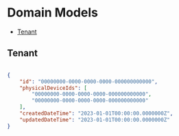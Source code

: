 # Domain Models


- [Tenant](#tenant)


## Tenant

```csharp

```

```json
{
    "id": "00000000-0000-0000-0000-000000000000",
    "physicalDeviceIds": [
        "00000000-0000-0000-0000-000000000000",
        "00000000-0000-0000-0000-000000000000"
    ],
    "createdDateTime": "2023-01-01T00:00:00.0000000Z",
    "updatedDateTime": "2023-01-01T00:00:00.0000000Z"
}
```